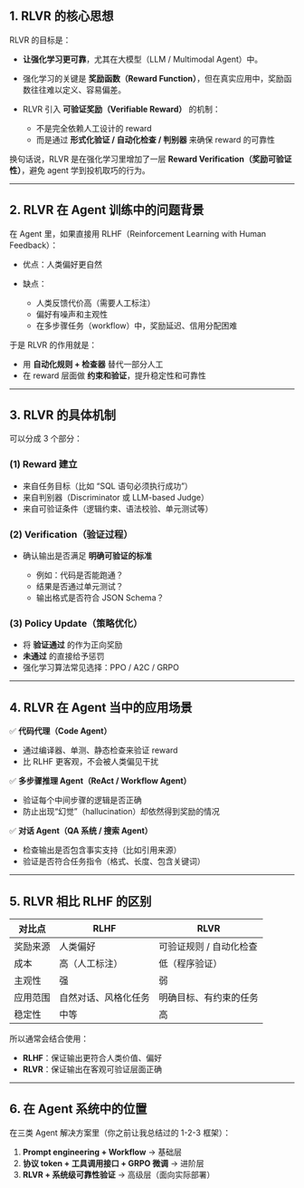 

## 1. RLVR 的核心思想

RLVR 的目标是：

* **让强化学习更可靠**，尤其在大模型（LLM / Multimodal Agent）中。
* 强化学习的关键是 **奖励函数（Reward Function）**，但在真实应用中，奖励函数往往难以定义、容易偏差。
* RLVR 引入 **可验证奖励（Verifiable Reward）** 的机制：

  * 不是完全依赖人工设计的 reward
  * 而是通过 **形式化验证 / 自动化检查 / 判别器** 来确保 reward 的可靠性

换句话说，RLVR 是在强化学习里增加了一层 **Reward Verification（奖励可验证性）**，避免 agent 学到投机取巧的行为。

---

## 2. RLVR 在 Agent 训练中的问题背景

在 Agent 里，如果直接用 RLHF（Reinforcement Learning with Human Feedback）：

* 优点：人类偏好更自然
* 缺点：

  * 人类反馈代价高（需要人工标注）
  * 偏好有噪声和主观性
  * 在多步骤任务（workflow）中，奖励延迟、信用分配困难

于是 RLVR 的作用就是：

* 用 **自动化规则 + 检查器** 替代一部分人工
* 在 reward 层面做 **约束和验证**，提升稳定性和可靠性

---

## 3. RLVR 的具体机制

可以分成 3 个部分：

### (1) **Reward 建立**

* 来自任务目标（比如 “SQL 语句必须执行成功”）
* 来自判别器（Discriminator 或 LLM-based Judge）
* 来自可验证条件（逻辑约束、语法校验、单元测试等）

### (2) **Verification（验证过程）**

* 确认输出是否满足 **明确可验证的标准**

  * 例如：代码是否能跑通？
  * 结果是否通过单元测试？
  * 输出格式是否符合 JSON Schema？

### (3) **Policy Update（策略优化）**

* 将 **验证通过** 的作为正向奖励
* **未通过** 的直接给予惩罚
* 强化学习算法常见选择：PPO / A2C / GRPO

---

## 4. RLVR 在 Agent 当中的应用场景

✅ **代码代理（Code Agent）**

* 通过编译器、单测、静态检查来验证 reward
* 比 RLHF 更客观，不会被人类偏见干扰

✅ **多步骤推理 Agent（ReAct / Workflow Agent）**

* 验证每个中间步骤的逻辑是否正确
* 防止出现“幻觉”（hallucination）却依然得到奖励的情况

✅ **对话 Agent（QA 系统 / 搜索 Agent）**

* 检查输出是否包含事实支持（比如引用来源）
* 验证是否符合任务指令（格式、长度、包含关键词）

---

## 5. RLVR 相比 RLHF 的区别

| 对比点  | RLHF       | RLVR          |
| ---- | ---------- | ------------- |
| 奖励来源 | 人类偏好       | 可验证规则 / 自动化检查 |
| 成本   | 高（人工标注）    | 低（程序验证）       |
| 主观性  | 强          | 弱             |
| 应用范围 | 自然对话、风格化任务 | 明确目标、有约束的任务   |
| 稳定性  | 中等         | 高             |

所以通常会结合使用：

* **RLHF**：保证输出更符合人类价值、偏好
* **RLVR**：保证输出在客观可验证层面正确

---

## 6. 在 Agent 系统中的位置

在三类 Agent 解决方案里（你之前让我总结过的 1-2-3 框架）：

1. **Prompt engineering + Workflow** → 基础层
2. **协议 token + 工具调用接口 + GRPO 微调** → 进阶层
3. **RLVR + 系统级可靠性验证** → 高级层（面向实际部署）


